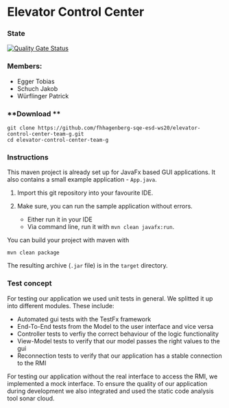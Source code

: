 # Elevator Control Center

### State

[![Quality Gate Status](https://sonarcloud.io/api/project_badges/measure?project=fhhagenberg-sqe-esd-ws20_elevator-control-center-team-g&metric=alert_status)](https://sonarcloud.io/dashboard?id=fhhagenberg-sqe-esd-ws20_elevator-control-center-team-g)

### **Members:**

- Egger Tobias
- Schuch Jakob
- Würflinger Patrick

### **Download **

````shell
git clone https://github.com/fhhagenberg-sqe-esd-ws20/elevator-control-center-team-g.git
cd elevator-control-center-team-g
````

### Instructions

This maven project is already set up for JavaFx based GUI applications. It also contains a small example application - `App.java`.

1. Import this git repository into your favourite IDE.

1. Make sure, you can run the sample application without errors.
	- Either run it in your IDE
	- Via command line, run it with `mvn clean javafx:run`.

You can build your project with maven with

```
mvn clean package
```

The resulting archive (`.jar` file) is in the `target` directory.

### Test concept

For testing our application we used unit tests in general. We splitted it up into different modules. These include:

- Automated gui tests with the TestFx framework
- End-To-End tests from the Model to the user interface and vice versa
- Controller tests to verfiy the correct behaviour of the logic functionality
- View-Model tests to verify that our model passes the right values to the gui
- Reconnection tests to verify that our application has a stable connection to the RMI

For testing our application without the real interface to access the RMI, we implemented a mock interface.  To ensure the quality of our application during development we also integrated and used the static code analysis tool sonar cloud.
